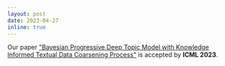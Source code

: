 ```yaml
---
layout: post
date: 2023-04-27
inline: true
---
```


Our paper ["Bayesian Progressive Deep Topic Model with Knowledge Informed Textual Data Coarsening Process"]() is accepted by **ICML 2023**.
